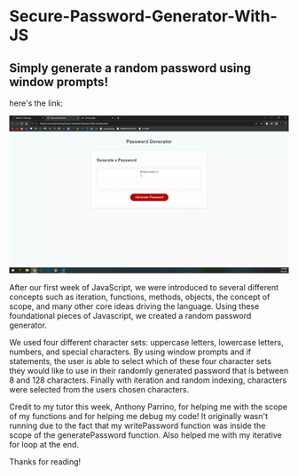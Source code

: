 # Secure-Password-Generator-With-JS

## Simply generate a random password using window prompts! 

here's the link: 

![Here is a short demonstration of the web application](passwordgen.gif)

After our first week of JavaScript, we were introduced to several different concepts such as iteration, functions, methods, objects, the concept of scope, and many other core ideas driving the language. Using these foundational pieces of Javascript, we created a random password generator. 

We used four different character sets: uppercase letters, lowercase letters, numbers, and special characters. By using window prompts and if statements, the user is able to select which of these four character sets they would like to use in their randomly generated password that is between 8 and 128 characters. Finally with iteration and random indexing, characters were selected from the users chosen characters. 

Credit to my tutor this week, Anthony Parrino, for helping me with the scope of my functions and for helping me debug my code! It originally wasn't running due to the fact that my writePassword function was inside the scope of the generatePassword function. Also helped me with my iterative for loop at the end. 

Thanks for reading!  